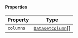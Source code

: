 #### Properties

| Property                       | Type                                   |
| ------------------------------ | -------------------------------------- |
| <a id="columns"></a> `columns` | [`DatasetColumn`](DatasetColumn.md)\[] |
